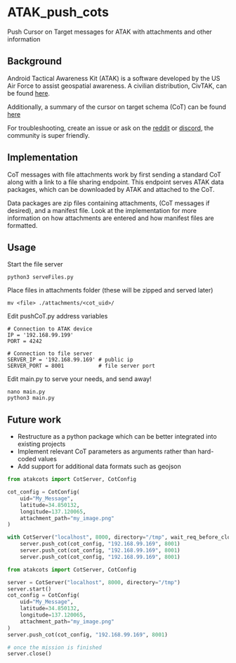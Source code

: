 # ATAK_push_cots
Push Cursor on Target messages for ATAK with attachments and other information

## Background ##
Android Tactical Awareness Kit (ATAK) is a software developed by the US Air Force
to assist geospatial awareness. A civilian distribution, CivTAK, can be found
[here](https://github.com/deptofdefense/AndroidTacticalAssaultKit-CIV).

Additionally, a summary of the cursor on target schema (CoT) can be found [here](https://www.mitre.org/sites/default/files/pdf/09_4937.pdf)

For troubleshooting, create an issue or ask on the [reddit](https://www.reddit.com/r/ATAK/wiki/index) or [discord](https://discord.com/invite/xTdEcpc), the community
is super friendly.

## Implementation ##
CoT messages with file attachments work by first sending a standard CoT along with
a link to a file sharing endpoint. This endpoint serves ATAK data packages, which
can be downloaded by ATAK and attached to the CoT.

Data packages are zip files containing attachments, (CoT messages if desired),
and a manifest file. Look at the implementation for more information on how
attachments are entered and how manifest files are formatted.

## Usage ##
Start the file server
```
python3 serveFiles.py
```

Place files in attachments folder (these will be zipped and served later)
```
mv <file> ./attachments/<cot_uid>/
```

Edit pushCoT.py address variables
```
# Connection to ATAK device
IP = '192.168.99.199'
PORT = 4242

# Connection to file server
SERVER_IP = '192.168.99.169' # public ip
SERVER_PORT = 8001           # file server port
```

Edit main.py to serve your needs, and send away!
```
nano main.py
python3 main.py
```

## Future work ##
* Restructure as a python package which can be better integrated into existing projects
* Implement relevant CoT parameters as arguments rather than hard-coded values
* Add support for additional data formats such as geojson 


```python
from atakcots import CotServer, CotConfig

cot_config = CotConfig(
    uid="My_Message",
    latitude=34.850132,
    longitude=137.120065,
    attachment_path="my_image.png"
)

with CotServer("localhost", 8000, directory="/tmp", wait_req_before_close=True) as server:
    server.push_cot(cot_config, "192.168.99.169", 8001)
    server.push_cot(cot_config, "192.168.99.169", 8001)
    server.push_cot(cot_config, "192.168.99.169", 8001)
```




```python
from atakcots import CotServer, CotConfig

server = CotServer("localhost", 8000, directory="/tmp")
server.start()
cot_config = CotConfig(
    uid="My_Message",
    latitude=34.850132,
    longitude=137.120065,
    attachment_path="my_image.png"
)
server.push_cot(cot_config, "192.168.99.169", 8001)

# once the mission is finished
server.close()
```
